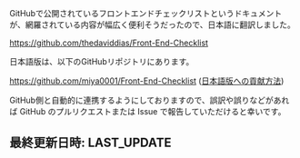 GitHubで公開されているフロントエンドチェックリストというドキュメントが、網羅されている内容が幅広く便利そうだったので、日本語に翻訳しました。

https://github.com/thedaviddias/Front-End-Checklist

日本語版は、以下のGitHubリポジトリにあります。

https://github.com/miya0001/Front-End-Checklist ([日本語版への貢献方法](https://github.com/miya0001/Front-End-Checklist#日本語版への貢献翻訳))

GitHub側と自動的に連携するようにしておりますので、誤訳や誤りなどがあれば GitHub のプルリクエストまたは Issue で報告していただけると幸いです。

**最終更新日時:** __LAST_UPDATE__
---
